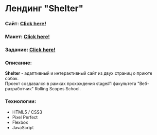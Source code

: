 # Лендинг "Shelter"
### Сайт:  [Click here!](https://kybikn.github.io/shelter/shelter/pages/main/)

### Макет:  [Click here!](https://www.figma.com/file/Yk6EnbY63FyG2PJTFkJDMh/shelter?node-id=94%3A43&mode=dev)

### Задание:  [Click here!](https://github.com/rolling-scopes-school/tasks/blob/master/tasks/shelter/shelter.md)


### Описание:
**Shelter** - адаптивный и интерактивный сайт из двух страниц о приюте собак.<br>
Проект создавался в рамках прохождения stage#1 факультета "Веб-разработчик" Rolling Scopes School.<br>

### Технологии:
- HTML5 / CSS3
- Pixel Perfect
- Flexbox
- JavaScript
